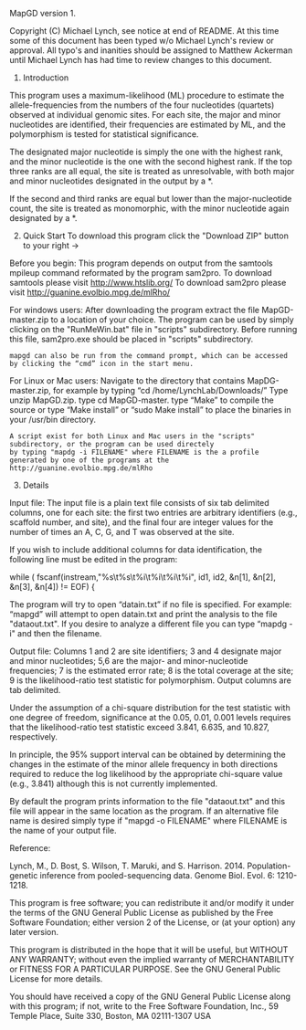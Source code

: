 MapGD version 1.

Copyright (C) Michael Lynch, see notice at end of README. At this time some of this document has been typed w/o Michael Lynch's review or approval. All typo's and inanities should be assigned to Matthew Ackerman until Michael Lynch has had time to review changes to this document. 

1. Introduction

This program uses a maximum-likelihood (ML) procedure to estimate the allele-frequencies from the numbers of the four nucleotides (quartets) observed at individual genomic sites. For each site, the major and minor nucleotides are identified, their frequencies are estimated by ML, and the polymorphism is tested for statistical significance.

The designated major nucleotide is simply the one with the highest rank, and the minor nucleotide is the one with the second highest rank. If the top three ranks are all equal, the site is treated as unresolvable, with both major and minor nucleotides designated in the output by a *.

If the second and third ranks are equal but lower than the major-nucleotide count, the site is treated as monomorphic, with the minor nucleotide again designated by a *.

2. Quick Start
	To download this program click the "Download ZIP" button to your right -> 

Before you begin:
	This program depends on output from the samtools mpileup command reformated by the program sam2pro. 
	To download samtools please visit http://www.htslib.org/
	To download sam2pro please visit http://guanine.evolbio.mpg.de/mlRho/
	
For windows users:
	After downloading the program extract the file MapGD-master.zip to a location of your choice.
	The program can be used by simply clicking on the "RunMeWin.bat" file in "scripts" subdirectory. 
	Before running this file, sam2pro.exe should be placed in "scripts" subdirectory.

	mapgd can also be run from the command prompt, which can be accessed by clicking the “cmd” icon in the start menu.

For Linux or Mac users:
	Navigate to the directory that contains MapDG-master.zip, for example by typing “cd /home/LynchLab/Downloads/” 
	Type unzip MapGD.zip.
	type cd MapGD-master.
	type “Make” to compile the source or type “Make install” or “sudo Make install” to place the binaries in your /usr/bin directory.
	
	A script exist for both Linux and Mac users in the "scripts" subdirectory, or the program can be used directely 
	by typing "mapdg -i FILENAME" where FILENAME is the a profile generated by one of the programs at the http://guanine.evolbio.mpg.de/mlRho

3. Details

Input file:
	The input file is a plain text file consists of six tab delimited columns, one for each site: the first two entries are arbitrary identifiers (e.g., scaffold number, and site), and the final four are integer values for the number of times an A, C, G, and T was observed at the site. 

If you wish to include additional columns for data identification, the following line must be edited in the program:

while ( fscanf(instream,"%s\t%s\t%i\t%i\t%i\t%i", id1, id2, &n[1], &n[2], &n[3], &n[4]) != EOF) {

The program will try to open “datain.txt” if no file is specified. For example: “mapgd” will attempt to open datain.txt and print the analysis to the file "dataout.txt". If you desire to analyze a different file you can type “mapdg -i" and then the filename. 

Output file:
	 Columns 1 and 2 are site identifiers; 3 and 4 designate major and minor nucleotides; 5,6 are the major- and minor-nucleotide frequencies; 7 is the estimated error rate; 8 is the total coverage at the site; 9 is the likelihood-ratio test statistic for polymorphism. Output columns are tab delimited.

Under the assumption of a chi-square distribution for the test statistic with one degree of freedom, significance at the 0.05, 0.01, 0.001 levels requires that the likelihood-ratio test statistic exceed 3.841, 6.635, and 10.827, respectively. 

In principle, the 95% support interval can be obtained by determining the changes in the estimate of the minor allele frequency in both directions required to reduce the log likelihood by the appropriate chi-square value (e.g., 3.841) although this is not currently implemented. 

By default the program prints information to the file "dataout.txt" and this file will appear in the same location as the program. If an alternative file name is desired simply type if "mapgd -o FILENAME" where FILENAME is the name of your output file.
 
Reference:

Lynch, M., D. Bost, S. Wilson, T. Maruki, and S. Harrison. 2014. Population-genetic inference from pooled-sequencing data. Genome Biol. Evol. 6: 1210-1218.

This program is free software; you can redistribute it and/or modify it under the terms of the GNU General Public License as published by the Free Software Foundation; either version 2 of the License, or (at your option) any later version.

This program is distributed in the hope that it will be useful, but WITHOUT ANY WARRANTY; without even the implied warranty of MERCHANTABILITY or FITNESS FOR A PARTICULAR PURPOSE. See the GNU General Public License for more details.

You should have received a copy of the GNU General Public License along with this program; if not, write to the Free Software Foundation, Inc., 59 Temple Place, Suite 330, Boston, MA 02111-1307 USA


